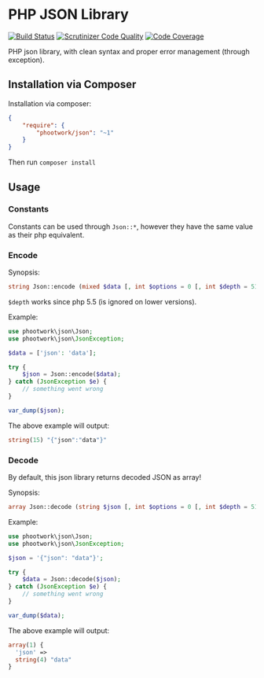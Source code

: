 # PHP JSON Library

[![Build Status](https://travis-ci.org/phootwork/json.svg?branch=master)](https://travis-ci.org/phootwork/json)
[![Scrutinizer Code Quality](https://scrutinizer-ci.com/g/phootwork/json/badges/quality-score.png?b=master)](https://scrutinizer-ci.com/g/phootwork/json/?branch=master)
[![Code Coverage](https://scrutinizer-ci.com/g/phootwork/json/badges/coverage.png?b=master)](https://scrutinizer-ci.com/g/phootwork/json/?branch=master)

PHP json library, with clean syntax and proper error management (through exception).

## Installation via Composer

Installation via composer:

```json
{
	"require": {
		"phootwork/json": "~1"
	}
}
```

Then run `composer install`

## Usage

### Constants

Constants can be used through `Json::*`, however they have the same value as their php equivalent.

### Encode

Synopsis:

```php
string Json::encode (mixed $data [, int $options = 0 [, int $depth = 512]])
```

`$depth` works since php 5.5 (is ignored on lower versions).

Example:

```php
use phootwork\json\Json;
use phootwork\json\JsonException;

$data = ['json': 'data'];

try {
	$json = Json::encode($data);
} catch (JsonException $e) {
	// something went wrong
}

var_dump($json);
```

The above example will output:

```php
string(15) "{"json":"data"}"
```

### Decode

By default, this json library returns decoded JSON as array!

Synopsis:

```php
array Json::decode (string $json [, int $options = 0 [, int $depth = 512]])
```

Example:

```php
use phootwork\json\Json;
use phootwork\json\JsonException;

$json = '{"json": "data"}';

try {
	$data = Json::decode($json);
} catch (JsonException $e) {
	// something went wrong
}

var_dump($data);
```

The above example will output:

```php
array(1) {
  'json' =>
  string(4) "data"
}
```
